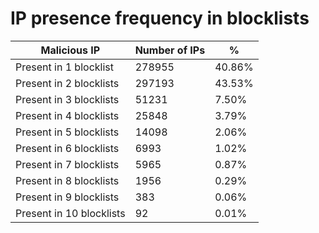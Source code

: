 # IP presence frequency in blocklists
| Malicious IP | Number of IPs | % |
|----|----|----|
| Present in 1 blocklist | 278955 | 40.86% |
| Present in 2 blocklists | 297193 | 43.53% |
| Present in 3 blocklists | 51231 | 7.50% |
| Present in 4 blocklists | 25848 | 3.79% |
| Present in 5 blocklists | 14098 | 2.06% |
| Present in 6 blocklists | 6993 | 1.02% |
| Present in 7 blocklists | 5965 | 0.87% |
| Present in 8 blocklists | 1956 | 0.29% |
| Present in 9 blocklists | 383 | 0.06% |
| Present in 10 blocklists | 92 | 0.01% |
